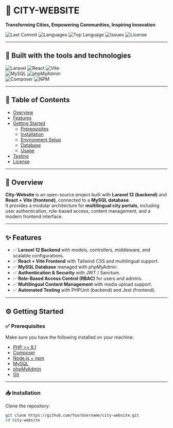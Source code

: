 # 🌆 CITY-WEBSITE

**Transforming Cities, Empowering Communities, Inspiring Innovation**

![Last Commit](https://img.shields.io/github/last-commit/YourUsername/city-website?color=green)
![Languages](https://img.shields.io/github/languages/count/YourUsername/city-website)
![Top Language](https://img.shields.io/github/languages/top/YourUsername/city-website?color=yellow)
![Issues](https://img.shields.io/github/issues/YourUsername/city-website)
![License](https://img.shields.io/github/license/YourUsername/city-website)

---

## 🚀 Built with the tools and technologies

![Laravel](https://img.shields.io/badge/Laravel-12-red?logo=laravel) 
![React](https://img.shields.io/badge/React-18-blue?logo=react) 
![Vite](https://img.shields.io/badge/Vite-4-purple?logo=vite)  
![MySQL](https://img.shields.io/badge/MySQL-8-blue?logo=mysql) 
![phpMyAdmin](https://img.shields.io/badge/phpMyAdmin-orange?logo=php)  
![Composer](https://img.shields.io/badge/Composer-yellow?logo=composer) 
![NPM](https://img.shields.io/badge/NPM-9-red?logo=npm)  

---

## 📑 Table of Contents

- [Overview](#-overview)
- [Features](#-features)
- [Getting Started](#-getting-started)
  - [Prerequisites](#prerequisites)
  - [Installation](#installation)
  - [Environment Setup](#environment-setup)
  - [Database](#database)
  - [Usage](#usage)
- [Testing](#-testing)
- [License](#-license)

---

## 📖 Overview

**City-Website** is an open-source project built with **Laravel 12 (backend)** and **React + Vite (frontend)**, connected to a **MySQL database**.  
It provides a modular architecture for **multilingual city portals**, including user authentication, role-based access, content management, and a modern frontend interface.  

---

## ✨ Features

- ✅ **Laravel 12 Backend** with models, controllers, middleware, and scalable configurations.  
- ✅ **React + Vite Frontend** with Tailwind CSS and multilingual support.  
- ✅ **MySQL Database** managed with phpMyAdmin.  
- ✅ **Authentication & Security** with JWT / Sanctum.  
- ✅ **Role-Based Access Control (RBAC)** for users and admins.  
- ✅ **Multilingual Content Management** with media upload support.  
- ✅ **Automated Testing** with PHPUnit (backend) and Jest (frontend).  

---

## ⚙️ Getting Started

### ✅ Prerequisites

Make sure you have the following installed on your machine:

- [PHP >= 8.1](https://www.php.net/)  
- [Composer](https://getcomposer.org/)  
- [Node.js + npm](https://nodejs.org/)  
- [MySQL](https://www.mysql.com/)  
- [phpMyAdmin](https://www.phpmyadmin.net/)  
- [Git](https://git-scm.com/)  

---

### 📥 Installation

Clone the repository:

```bash
git clone https://github.com/YourUsername/city-website.git
cd city-website
